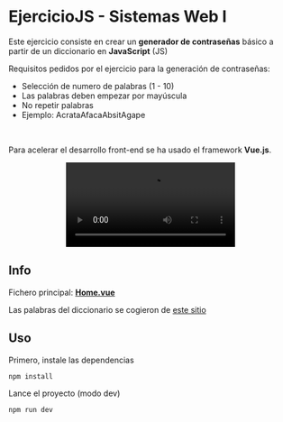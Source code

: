 # EjercicioJS - Sistemas Web I

Este ejercicio consiste en crear un **generador de contraseñas** básico a partir de un diccionario
en **JavaScript** (JS)

Requisitos pedidos por el ejercicio para la generación de contraseñas:
- Selección de numero de palabras (1 - 10)
- Las palabras deben empezar por mayúscula
- No repetir palabras
- Ejemplo: AcrataAfacaAbsitAgape

<br>

Para acelerar el desarrollo front-end se ha usado el framework **Vue.js**.

<div align="center">
    <video src="https://github.com/user-attachments/assets/d0a0909f-dade-4967-96d9-b5c164716889">
</div>

## Info

Fichero principal: **[Home.vue](/src/views/Home.vue)**

Las palabras del diccionario se cogieron de [este sitio](https://randomwordgenerator.com/)

## Uso

Primero, instale las dependencias

```sh
npm install
```

Lance el proyecto (modo dev)

```sh
npm run dev
```

